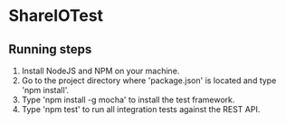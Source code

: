 # ShareIOTest
## Running steps
1. Install NodeJS and NPM on your machine.  
2. Go to the project directory where 'package.json' is located and type 'npm install'.  
3. Type 'npm install -g mocha' to install the test framework.  
4. Type 'npm test' to run all integration tests against the REST API.  

